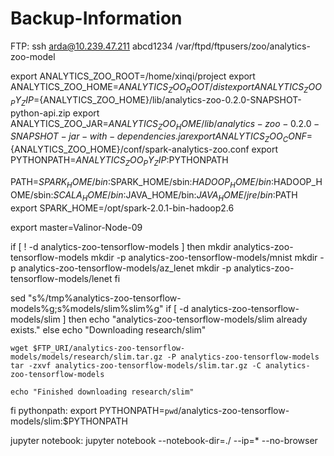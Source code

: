 # Backup-Information

FTP:
ssh arda@10.239.47.211
abcd1234
/var/ftpd/ftpusers/zoo/analytics-zoo-model

export ANALYTICS_ZOO_ROOT=/home/xinqi/project
export ANALYTICS_ZOO_HOME=$ANALYTICS_ZOO_ROOT/dist
export ANALYTICS_ZOO_PY_ZIP=${ANALYTICS_ZOO_HOME}/lib/analytics-zoo-0.2.0-SNAPSHOT-python-api.zip
export ANALYTICS_ZOO_JAR=${ANALYTICS_ZOO_HOME}/lib/analytics-zoo-0.2.0-SNAPSHOT-jar-with-dependencies.jar
export ANALYTICS_ZOO_CONF=${ANALYTICS_ZOO_HOME}/conf/spark-analytics-zoo.conf
export PYTHONPATH=${ANALYTICS_ZOO_PY_ZIP}:$PYTHONPATH

PATH=$SPARK_HOME/bin:$SPARK_HOME/sbin:$HADOOP_HOME/bin:$HADOOP_HOME/sbin:$SCALA_HOME/bin:$JAVA_HOME/bin:$JAVA_HOME/jre/bin:$PATH  
export SPARK_HOME=/opt/spark-2.0.1-bin-hadoop2.6

export master=Valinor-Node-09

if [ ! -d analytics-zoo-tensorflow-models ]
then
    mkdir analytics-zoo-tensorflow-models
    mkdir -p analytics-zoo-tensorflow-models/mnist
    mkdir -p analytics-zoo-tensorflow-models/az_lenet
    mkdir -p analytics-zoo-tensorflow-models/lenet
fi

sed "s%/tmp%analytics-zoo-tensorflow-models%g;s%models/slim%slim%g"
if [ -d analytics-zoo-tensorflow-models/slim ]
then
    echo "analytics-zoo-tensorflow-models/slim already exists."
else
    echo "Downloading research/slim"
   
    wget $FTP_URI/analytics-zoo-tensorflow-models/models/research/slim.tar.gz -P analytics-zoo-tensorflow-models
    tar -zxvf analytics-zoo-tensorflow-models/slim.tar.gz -C analytics-zoo-tensorflow-models
   
    echo "Finished downloading research/slim"
fi
pythonpath:
export PYTHONPATH=`pwd`/analytics-zoo-tensorflow-models/slim:$PYTHONPATH

jupyter notebook:
jupyter notebook --notebook-dir=./ --ip=* --no-browser 
